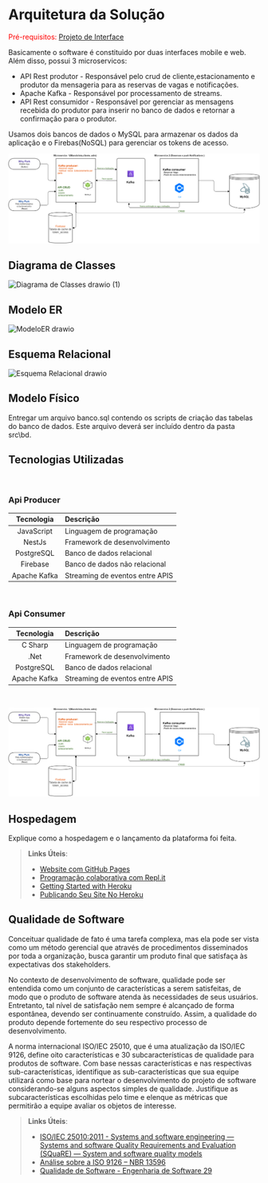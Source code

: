 # Arquitetura da Solução

<span style="color:red">Pré-requisitos: <a href="3-Projeto de Interface.md"> Projeto de Interface</a></span>

Basicamente o software é constituido por duas interfaces mobile e web. Além disso, possui 3 microservicos:
* API Rest produtor - Responsável pelo crud de cliente,estacionamento e produtor da mensageria para as reservas de vagas e notificações.
* Apache Kafka - Responsável por processamento de streams.
* API Rest consumidor - Responsável por gerenciar as mensagens recebida do produtor para inserir no banco de dados e retornar a confirmação para o produtor.

Usamos dois bancos de dados o MySQL para armazenar os dados da aplicação e o Firebas(NoSQL) para gerenciar os tokens de acesso. 

![Arquitetura da Solução](img/arquitetura.png)

## Diagrama de Classes

![Diagrama de Classes drawio (1)](https://user-images.githubusercontent.com/88891675/233728019-a9226887-49d9-40fe-b770-945e5031e5a6.png)

## Modelo ER

![ModeloER drawio](https://user-images.githubusercontent.com/88891675/233728086-6a9e949a-2d2f-44dc-8211-2140a21d33fa.png)


## Esquema Relacional

![Esquema Relacional drawio](https://user-images.githubusercontent.com/88891675/233728164-83883aa0-3f46-48e8-bde9-9c4ca3cd0cb7.png)


## Modelo Físico

Entregar um arquivo banco.sql contendo os scripts de criação das tabelas do banco de dados. Este arquivo deverá ser incluído dentro da pasta src\bd.

## Tecnologias Utilizadas

<br>

### **Api Producer**

|  Tecnologia | Descrição  | 
| :------------: | :------------ |
| JavaScript|  Linguagem de programação |
| NestJs |  Framework de desenvolvimento  | 
| PostgreSQL  |  Banco de dados relacional | 
| Firebase |  Banco de dados não relacional | 
| Apache Kafka | Streaming de eventos entre APIS 

<br>

### **Api Consumer**

|  Tecnologia | Descrição  | 
| :------------: | :------------ |
| C Sharp|  Linguagem de programação |
| .Net |  Framework de desenvolvimento  | 
| PostgreSQL  |  Banco de dados relacional | 
| Apache Kafka | Streaming de eventos entre APIS 


<br>

![Relação entre as tecnologias](img/arquitetura.png)

## Hospedagem

Explique como a hospedagem e o lançamento da plataforma foi feita.

> **Links Úteis**:
>
> - [Website com GitHub Pages](https://pages.github.com/)
> - [Programação colaborativa com Repl.it](https://repl.it/)
> - [Getting Started with Heroku](https://devcenter.heroku.com/start)
> - [Publicando Seu Site No Heroku](http://pythonclub.com.br/publicando-seu-hello-world-no-heroku.html)

## Qualidade de Software

Conceituar qualidade de fato é uma tarefa complexa, mas ela pode ser vista como um método gerencial que através de procedimentos disseminados por toda a organização, busca garantir um produto final que satisfaça às expectativas dos stakeholders.

No contexto de desenvolvimento de software, qualidade pode ser entendida como um conjunto de características a serem satisfeitas, de modo que o produto de software atenda às necessidades de seus usuários. Entretanto, tal nível de satisfação nem sempre é alcançado de forma espontânea, devendo ser continuamente construído. Assim, a qualidade do produto depende fortemente do seu respectivo processo de desenvolvimento.

A norma internacional ISO/IEC 25010, que é uma atualização da ISO/IEC 9126, define oito características e 30 subcaracterísticas de qualidade para produtos de software.
Com base nessas características e nas respectivas sub-características, identifique as sub-características que sua equipe utilizará como base para nortear o desenvolvimento do projeto de software considerando-se alguns aspectos simples de qualidade. Justifique as subcaracterísticas escolhidas pelo time e elenque as métricas que permitirão a equipe avaliar os objetos de interesse.

> **Links Úteis**:
>
> - [ISO/IEC 25010:2011 - Systems and software engineering — Systems and software Quality Requirements and Evaluation (SQuaRE) — System and software quality models](https://www.iso.org/standard/35733.html/)
> - [Análise sobre a ISO 9126 – NBR 13596](https://www.tiespecialistas.com.br/analise-sobre-iso-9126-nbr-13596/)
> - [Qualidade de Software - Engenharia de Software 29](https://www.devmedia.com.br/qualidade-de-software-engenharia-de-software-29/18209/)
